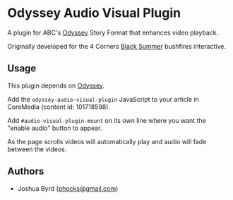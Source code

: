 # Odyssey Audio Visual Plugin

A plugin for ABC's [Odyssey](https://github.com/abcnews/odyssey) Story Format that enhances video playback.

Originally developed for the 4 Corners [Black Summer](https://www.abc.net.au/news/2020-02-03/inside-the-australian-bushfires-crisis/11890458?nw=0&r=HtmlFragment) bushfires interactive.

## Usage

This plugin depends on [Odyssey](https://github.com/abcnews/odyssey).

Add the `odyssey-audio-visual-plugin` JavaScript to your article in CoreMedia (content id: 101718598).

Add `#audio-visual-plugin-mount` on its own line where you want the "enable audio" button to appear.

As the page scrolls videos will automatically play and audio will fade between the videos.

## Authors

- Joshua Byrd ([phocks@gmail.com](mailto:phocks@gmail.com))
